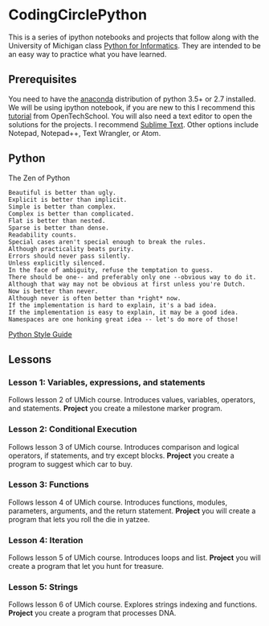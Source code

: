 # CodingCirclePython

This is a series of ipython notebooks and projects that follow along with the University of Michigan class  [Python for Informatics](http://pythonlearn.com/). They are intended to be an easy way to practice what you have learned.

## Prerequisites
You need to have the [anaconda](https://www.continuum.io/downloads) distribution of python 3.5+ or 2.7 installed. We will be using ipython notebook, if you are new to this I recommend this [tutorial](http://opentechschool.github.io/python-data-intro/core/notebook.html) from OpenTechSchool. You will also need a text editor to open the solutions for the projects. I recommend [Sublime Text](http://www.sublimetext.com/). Other options include Notepad, Notepad++, Text Wrangler, or Atom.

## Python
The Zen of Python

    Beautiful is better than ugly.
    Explicit is better than implicit.
    Simple is better than complex.
    Complex is better than complicated.
    Flat is better than nested.
    Sparse is better than dense.
    Readability counts.
    Special cases aren't special enough to break the rules.
    Although practicality beats purity.
    Errors should never pass silently.
    Unless explicitly silenced.
    In the face of ambiguity, refuse the temptation to guess.
    There should be one-- and preferably only one --obvious way to do it.
    Although that way may not be obvious at first unless you're Dutch.
    Now is better than never.
    Although never is often better than *right* now.
    If the implementation is hard to explain, it's a bad idea.
    If the implementation is easy to explain, it may be a good idea.
    Namespaces are one honking great idea -- let's do more of those!
    
[Python Style Guide](http://docs.python-guide.org/en/latest/writing/style/)

## Lessons

### Lesson 1: Variables, expressions, and statements
Follows lesson 2 of UMich course. Introduces values, variables, operators, and statements. **Project** you create a milestone marker program.

### Lesson 2: Conditional Execution
Follows lesson 3 of UMich course. Introduces comparison and logical operators, if statements, and try except blocks. **Project** you create a program to suggest which car to buy.

### Lesson 3: Functions
Follows lesson 4 of UMich course. Introduces functions, modules, parameters, arguments, and the return statement. **Project** you will create a program that lets you roll the die in yatzee.

### Lesson 4: Iteration
Follows lesson 5 of UMich course. Introduces loops and list. **Project** you will create a program that let you hunt for treasure.

### Lesson 5: Strings
Follows lesson 6 of UMich course. Explores strings indexing and functions. **Project** you create a program that processes DNA.
